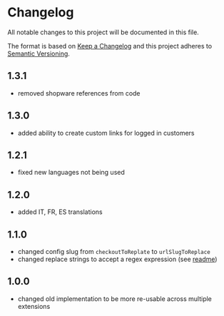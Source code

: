 # Changelog

All notable changes to this project will be documented in this file.

The format is based on [Keep a Changelog](http://keepachangelog.com/) and this project adheres
to [Semantic Versioning](http://semver.org/).

## 1.3.1

- removed shopware references from code

## 1.3.0

- added ability to create custom links for logged in customers

## 1.2.1

- fixed new languages not being used

## 1.2.0

- added IT, FR, ES translations

## 1.1.0

- changed config slug from `checkoutToReplate` to `urlSlugToReplace`
- changed replace strings to accept a regex expression (see [readme](./README.md))

## 1.0.0

- changed old implementation to be more re-usable across multiple extensions
